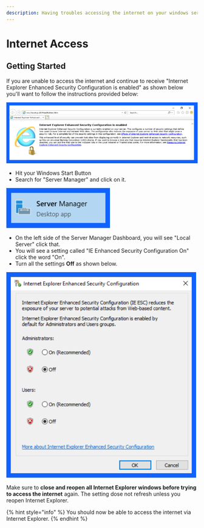 ```yaml
---
description: Having troubles accessing the internet on your windows server?
---
```


# Internet Access

## Getting Started

If you are unable to access the internet and continue to receive "Internet Explorer Enhanced Security Configuration is enabled" as shown below you'll want to follow the instructions provided below:

![Enhanced Security Message](<../../.gitbook/assets/image (11).png>)

* Hit your Windows Start Button
* Search for "Server Manager" and click on it.

![Server Manager Icon](<../../.gitbook/assets/image (45).png>)

* On the left side of the Server Manager Dashboard, you will see "Local Server" click that.
* You will see a setting called "IE Enhanced Security Configuration On" click the word "On".
* Turn all the settings **Off** as shown below.

![Settings](<../../.gitbook/assets/image (23).png>)

Make sure to **close and reopen all Internet Explorer windows before trying to access the internet** again. The setting dose not refresh unless you reopen Internet Explorer.

{% hint style="info" %}
You should now be able to access the internet via Internet Explorer.
{% endhint %}
